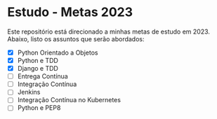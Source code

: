 # Estudo - Metas 2023

Este repositório está direcionado a minhas metas de estudo em 2023. Abaixo, listo os assuntos que serão abordados:

- [x] Python Orientado a Objetos
- [x] Python e TDD
- [x] Django e TDD
- [ ] Entrega Contínua
- [ ] Integração Contínua
- [ ] Jenkins
- [ ] Integração Contínua no Kubernetes
- [ ] Python e PEP8
